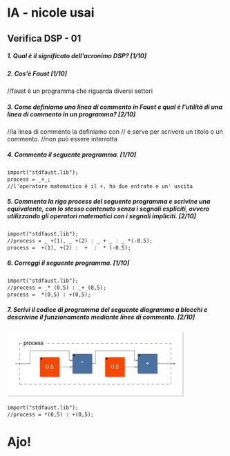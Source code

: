# IA - nicole usai 

## Verifica DSP - 01

##### 1. Qual è il significato dell'acronimo _DSP_? [1/10]



##### 2. Cos'è _Faust_ [1/10]

//faust è un programma che riguarda diversi settori

##### 3. Come definiamo una linea di commento in _Faust_ e qual è l'utilità di una linea di commento in un programma? [2/10]

//la linea di commento la definiamo con // e serve per scrivere un titolo o un commento.
//non può essere interrotta

##### 4. Commenta il seguente programma. [1/10]

```
import("stdfaust.lib");
process = _+_;
//l'operatore matematico è il +, ha due entrate e un' uscita 
```
##### 5. Commenta la riga _process_ del seguente programma e scrivine una equivalente, con lo stesso contenuto senza i segnali espliciti, ovvero utilizzando gli operatori matematici con i segnali impliciti. [2/10]

```
import("stdfaust.lib");
//process = _ +(1), _ +(2) : _ + _ : _ *(-0.5);
process =  +(1), +(2) :  +  :  * (-0.5);
```

##### 6. Correggi il seguente programma. [1/10]

```
import("stdfaust.lib");
//process = _* (0,5) : _+ (0,5);
process =  *(0,5) : +(0,5);
```

##### 7. Scrivi il codice di programma del seguente diagramma a blocchi e descrivine il funzionamento mediante linee di commento. [2/10]

![due operatori in serie](https://github.com/LSSN/2019-05-24-1A-VERIFICA/blob/master/process.png)

```
import("stdfaust.lib");
//process = *(0,5) : +(0,5);
```


# Ajo!
